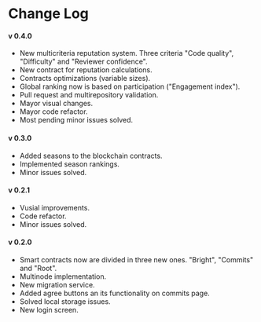 # Change Log

#### v 0.4.0

- New multicriteria reputation system. Three criteria "Code quality", "Difficulty" and "Reviewer confidence".
- New contract for reputation calculations.
- Contracts optimizations (variable sizes).
- Global ranking now is based on participation ("Engagement index").
- Pull request and multirepository validation.
- Mayor visual changes.
- Mayor code refactor.
- Most pending minor issues solved.

####  v 0.3.0

- Added seasons to the blockchain contracts.
- Implemented season rankings.
- Minor issues solved.

####  v 0.2.1

- Vusial improvements.
- Code refactor.
- Minor issues solved.

####  v 0.2.0

- Smart contracts now are divided in three new ones. "Bright", "Commits" and "Root".
- Multinode implementation.
- New migration service.
- Added agree buttons an its functionality on commits page.
- Solved local storage issues.
- New login screen.